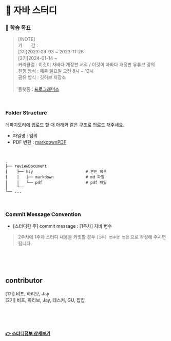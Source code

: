 
# 📖 자바 스터디


### 🔷 학습 목표
 
> [!NOTE]\
> 기 &nbsp;&nbsp;&nbsp;&nbsp;&nbsp; 간 : <br/>
> [1기]2023-09-03 ~ 2023-11-26 <br/>
> [2기]2024-01-14 ~  <br/>
> 커리큘럼 : 이것이 자바다 개정판 서적 / 이것이 자바다 개정판 유튜브 강의 <br/>
> 진행 방식 : 매주 일요일 오전 8시 ~ 12시 <br/>
> 공유 방식 : 깃허브 저장소 <br/><br/>
> 플랫폼 : [프로그래머스](https://community.programmers.co.kr/study/1519)
>


<br/>


### Folder Structure

레파지토리에 업로드 할 때 아래와 같은 구조로 업로드 해주세요. <br/>

* 파일명 : 임의
* PDF 변환 : <a href="https://marketplace.visualstudio.com/items?itemName=yzane.markdown-pdf">markdownPDF</a>

<br/>

    .
    ├── reviewDocument
    │    ├── hsy                       # 본인 이름
    │    │   ├── markdown              # md 파일
    │    │   └── pdf                   # pdf 파일
    │    └──  
    └── ...

<br/>

  
### Commit Message Convention

- [스터디한 주] commit message : [1주차] 자바 변수

> 2주차에 1주차 스터디 내용을 커밋할 경우 `[1주] 변수명 변경` 으로 작성해 주시면 됩니다.



<br/><br/><br/>


## contributor
[1기] 비프, 하리보, Jay <br/>
[2기] 비프, 하리보, Jay, 테스커, GU, 잡잡

<br/><br/><br/>

#### [👉 스터디정보 상세보기](https://community.programmers.co.kr/study/1519)




